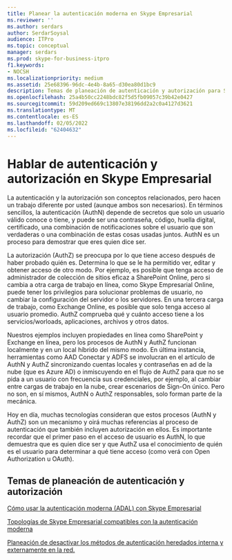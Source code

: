 ```yaml
---
title: Planear la autenticación moderna en Skype Empresarial
ms.reviewer: ''
ms.author: serdars
author: SerdarSoysal
audience: ITPro
ms.topic: conceptual
manager: serdars
ms.prod: skype-for-business-itpro
f1.keywords:
- NOCSH
ms.localizationpriority: medium
ms.assetid: 25e68396-96dc-4e4b-8a65-d30ea80d1bc9
description: Temas de planeación de autenticación y autorización para Skype Empresarial Server, incluida la integración con otros productos
ms.openlocfilehash: 25a4b50cc2248bdc82f5d5fb09057c39b42e0427
ms.sourcegitcommit: 59d209ed669c13807e38196dd2a2c0a4127d3621
ms.translationtype: MT
ms.contentlocale: es-ES
ms.lasthandoff: 02/05/2022
ms.locfileid: "62404632"
---
```

# <a name="discussing-authentication-and-authorization-in-skype-for-business"></a>Hablar de autenticación y autorización en Skype Empresarial

La autenticación y la autorización son conceptos relacionados, pero hacen un trabajo diferente por usted (aunque ambos son necesarios). En términos sencillos, la autenticación (AuthN) depende de secretos que solo un usuario válido conoce o tiene, y puede ser una contraseña, código, huella digital, certificado, una combinación de notificaciones sobre el usuario que son verdaderas o una combinación de estas cosas usadas juntos. AuthN es un proceso para demostrar que eres quien dice ser.

La autorización (AuthZ) se preocupa por lo que tiene acceso después de haber probado quién es. Determina lo que se le ha permitido ver, editar y obtener acceso de otro modo. Por ejemplo, es posible que tenga acceso de administrador de colección de sitios eficaz a SharePoint Online, pero si cambia a otra carga de trabajo en línea, como Skype Empresarial Online, puede tener los privilegios para solucionar problemas de usuario, no cambiar la configuración del servidor o los servidores. En una tercera carga de trabajo, como Exchange Online, es posible que solo tenga acceso al usuario promedio. AuthZ comprueba qué y cuánto acceso tiene a los servicios/worloads, aplicaciones, archivos y otros datos.

Nuestros ejemplos incluyen propiedades en línea como SharePoint y Exchange en línea, pero los procesos de AuthN y AuthZ funcionan localmente y en un local híbrido del mismo modo. En última instancia, herramientas como AAD Conectar y ADFS se involucran en el artículo de AuthN y AuthZ sincronizando cuentas locales y contraseñas en ad de la nube (que es Azure AD) o inmiscuyendo en el flujo de AuthZ para que no se pida a un usuario con frecuencia sus credenciales, por ejemplo, al cambiar entre cargas de trabajo en la nube, crear escenarios de Sign-On único. Pero no son, en sí mismos, AuthN o AuthZ responsables, solo forman parte de la mecánica.

Hoy en día, muchas tecnologías consideran que estos procesos (AuthN y AuthZ) son un mecanismo y oirá muchas referencias al proceso de autenticación que también incluyen autorización en ellos. Es importante recordar que el primer paso en el acceso de usuario es AuthN, lo que demuestra que es quien dice ser y que AuthZ usa el conocimiento de quién es el usuario para determinar a qué tiene acceso (como verá con Open Authorization u OAuth).

  
## <a name="authentication-and-authorization-planning-topics"></a>Temas de planeación de autenticación y autorización

[Cómo usar la autenticación moderna (ADAL) con Skype Empresarial](plan-adal.md)

[Topologías de Skype Empresarial compatibles con la autenticación moderna](topologies-supported.md)

[Planeación de desactivar los métodos de autenticación heredados interna y externamente en la red.](turn-on-modern-auth.md)

